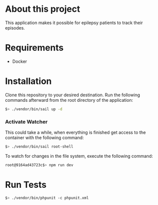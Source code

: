 # About this project

This application makes it possible for epilepsy patients to track their episodes.

# Requirements

- Docker

# Installation

Clone this repository to your desired destination. Run the following commands afterward from the root directory of the application:

```bash
$> ./vendor/bin/sail up -d 
```

### Activate Watcher

This could take a while, when everything is finished get access to the container with the following command:

```bash
$> ./vendor/bin/sail root-shell
```

To watch for changes in the file system, execute the following command:

```bash
root@9164ad43723c$> npm run dev
```

# Run Tests

```bash
$> ./vendor/bin/phpunit -c phpunit.xml
```
